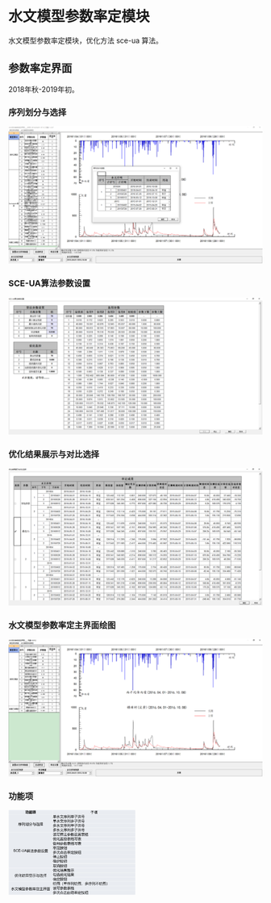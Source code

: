 # 水文模型参数率定模块

水文模型参数率定模块，优化方法 sce-ua 算法。

## 参数率定界面
2018年秋-2019年初。
### 序列划分与选择
<img src="pictures\序列划分与选择.png">

### SCE-UA算法参数设置
<img src="pictures\SCE-UA算法参数设置.png">

### 优化结果展示与对比选择
<img src="pictures\优化结果展示与对比选择.png">

### 水文模型参数率定主界面绘图
<img src="pictures\水文模型参数率定.png">

### 功能项
<img src="pictures\功能项.png" width="50%">

